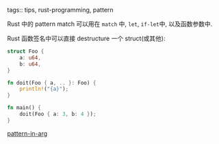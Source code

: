 tags:: tips, rust-programming, pattern

Rust 中的 pattern match 可以用在 `match` 中, `let`, `if-let`中, 以及函数参数中.

Rust 函数签名中可以直接 destructure 一个 struct(或其他):

```rust
struct Foo {
    a: u64,
    b: u64,
}

fn doit(Foo { a, .. }: Foo) {
    println!("{a}");
}

fn main() {
    doit(Foo { a: 3, b: 4 });
}
```


[pattern-in-arg](../rust-playground/src/bin/pattern-in-arg.rs)
